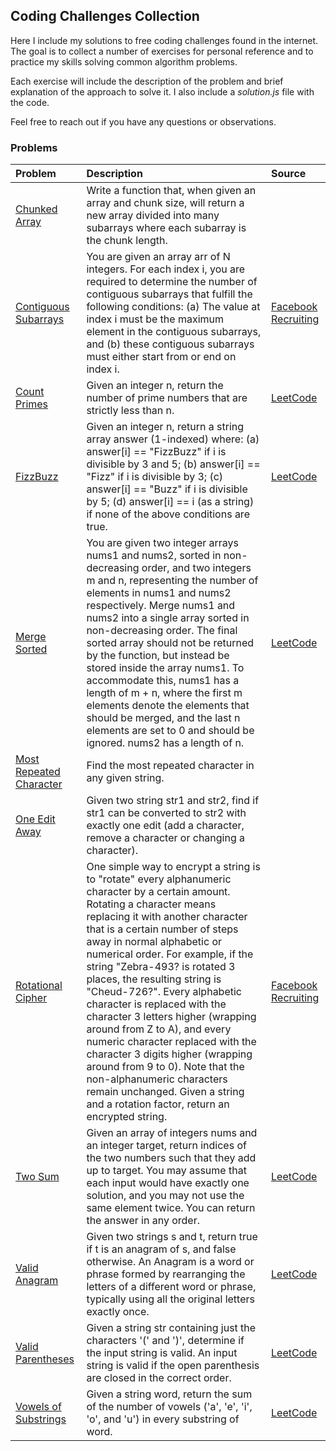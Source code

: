 ## Coding Challenges Collection

Here I include my solutions to free coding challenges found in the internet. The goal is to collect a number of exercises for personal reference and to practice my skills solving common algorithm problems.

Each exercise will include the description of the problem and brief explanation of the approach to solve it. I also include a _solution.js_ file with the code.

Feel free to reach out if you have any questions or observations.

### Problems

| Problem                                             | Description                                                                                                                                                                                                                                                                                                                                                                                                                                                                                                                                                                                                                                                                                         | Source                                                                                                               |
| :-------------------------------------------------- | :-------------------------------------------------------------------------------------------------------------------------------------------------------------------------------------------------------------------------------------------------------------------------------------------------------------------------------------------------------------------------------------------------------------------------------------------------------------------------------------------------------------------------------------------------------------------------------------------------------------------------------------------------------------------------------------------------- | :------------------------------------------------------------------------------------------------------------------- |
| [Chunked Array](ChunkedArray.js)                    | Write a function that, when given an array and chunk size, will return a new array divided into many subarrays where each subarray is the chunk length.                                                                                                                                                                                                                                                                                                                                                                                                                                                                                                                                             |                                                                                                                      |
| [Contiguous Subarrays](ContiguousSubarrays.js)      | You are given an array arr of N integers. For each index i, you are required to determine the number of contiguous subarrays that fulfill the following conditions: (a) The value at index i must be the maximum element in the contiguous subarrays, and (b) these contiguous subarrays must either start from or end on index i.                                                                                                                                                                                                                                                                                                                                                                  | [Facebook Recruiting](https://www.facebookrecruiting.com/portal/interview_prep_hub?scrollToSection=CODING_EXERCISES) |
| [Count Primes](CountPrimes.js)                      | Given an integer n, return the number of prime numbers that are strictly less than n.                                                                                                                                                                                                                                                                                                                                                                                                                                                                                                                                                                                                               | [LeetCode](https://leetcode.com/problems/count-primes/)                                                              |
| [FizzBuzz](FizzBuzz.js)                             | Given an integer n, return a string array answer (1-indexed) where: (a) answer[i] == "FizzBuzz" if i is divisible by 3 and 5; (b) answer[i] == "Fizz" if i is divisible by 3; (c) answer[i] == "Buzz" if i is divisible by 5; (d) answer[i] == i (as a string) if none of the above conditions are true.                                                                                                                                                                                                                                                                                                                                                                                            | [LeetCode](https://leetcode.com/problems/fizz-buzz/)                                                                 |
| [Merge Sorted](MergeSorted.js)                      | You are given two integer arrays nums1 and nums2, sorted in non-decreasing order, and two integers m and n, representing the number of elements in nums1 and nums2 respectively. Merge nums1 and nums2 into a single array sorted in non-decreasing order. The final sorted array should not be returned by the function, but instead be stored inside the array nums1. To accommodate this, nums1 has a length of m + n, where the first m elements denote the elements that should be merged, and the last n elements are set to 0 and should be ignored. nums2 has a length of n.                                                                                                                | [LeetCode](https://leetcode.com/problems/merge-sorted-array/)                                                        |
| [Most Repeated Character](MostRepeatedCharacter.js) | Find the most repeated character in any given string.                                                                                                                                                                                                                                                                                                                                                                                                                                                                                                                                                                                                                                               |                                                                                                                      |
| [One Edit Away](OneEditAway.js)                     | Given two string str1 and str2, find if str1 can be converted to str2 with exactly one edit (add a character, remove a character or changing a character).                                                                                                                                                                                                                                                                                                                                                                                                                                                                                                                                          |                                                                                                                      |
| [Rotational Cipher](RotationalCipher.js)            | One simple way to encrypt a string is to "rotate" every alphanumeric character by a certain amount. Rotating a character means replacing it with another character that is a certain number of steps away in normal alphabetic or numerical order. For example, if the string "Zebra-493? is rotated 3 places, the resulting string is "Cheud-726?". Every alphabetic character is replaced with the character 3 letters higher (wrapping around from Z to A), and every numeric character replaced with the character 3 digits higher (wrapping around from 9 to 0). Note that the non-alphanumeric characters remain unchanged. Given a string and a rotation factor, return an encrypted string. | [Facebook Recruiting](https://www.facebookrecruiting.com/portal/interview_prep_hub?scrollToSection=CODING_EXERCISES) |
| [Two Sum](TwoSum.js)                                | Given an array of integers nums and an integer target, return indices of the two numbers such that they add up to target. You may assume that each input would have exactly one solution, and you may not use the same element twice. You can return the answer in any order.                                                                                                                                                                                                                                                                                                                                                                                                                       | [LeetCode](https://leetcode.com/problems/two-sum/)                                                                   |
| [Valid Anagram](ValidAnagram.js)                    | Given two strings s and t, return true if t is an anagram of s, and false otherwise. An Anagram is a word or phrase formed by rearranging the letters of a different word or phrase, typically using all the original letters exactly once.                                                                                                                                                                                                                                                                                                                                                                                                                                                         | [LeetCode](https://leetcode.com/problems/valid-anagram/)                                                             |
| [Valid Parentheses](ValidParentheses.js)            | Given a string str containing just the characters '(' and ')', determine if the input string is valid. An input string is valid if the open parenthesis are closed in the correct order.                                                                                                                                                                                                                                                                                                                                                                                                                                                                                                            | [LeetCode](https://leetcode.com/problems/valid-parentheses/)                                                         |
| [Vowels of Substrings](VowelsOfSubstrings.js)       | Given a string word, return the sum of the number of vowels ('a', 'e', 'i', 'o', and 'u') in every substring of word.                                                                                                                                                                                                                                                                                                                                                                                                                                                                                                                                                                               | [LeetCode](https://leetcode.com/problems/vowels-of-all-substrings/)                                                  |
